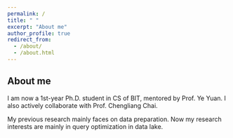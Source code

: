 ```yaml
---
permalink: /
title: " "
excerpt: "About me"
author_profile: true
redirect_from: 
  - /about/
  - /about.html
---
```


## About me

I am now a 1st-year Ph.D. student in CS of BIT, mentored by Prof. Ye Yuan. I also actively collaborate with Prof. Chengliang Chai. 

My previous research mainly faces on data preparation. Now my research interests are mainly in query optimization in data lake.


